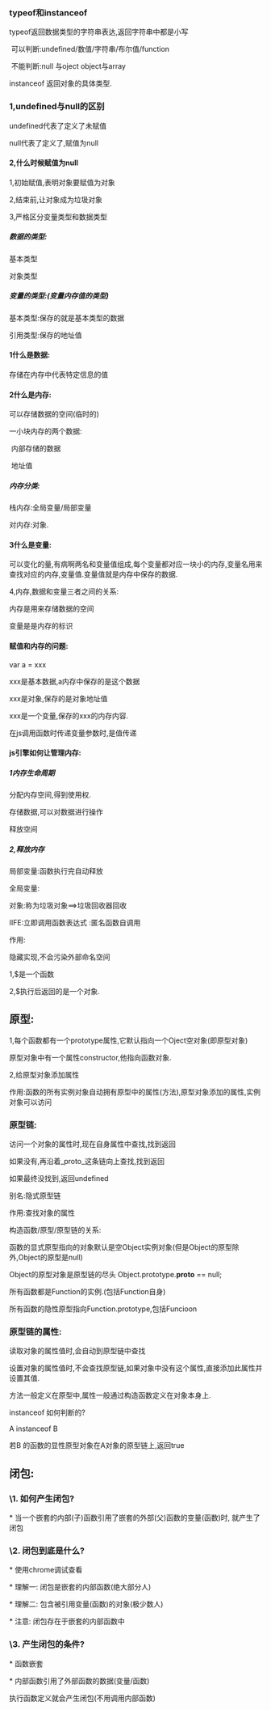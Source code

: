 ### typeof和instanceof 

typeof返回数据类型的字符串表达,返回字符串中都是小写

​    可以判断:undefined/数值/字符串/布尔值/function

​    不能判断:null 与oject object与array

instanceof 返回对象的具体类型.

### 1,undefined与null的区别

undefined代表了定义了未赋值

null代表了定义了,赋值为null

#### 2,什么时候赋值为null

1,初始赋值,表明对象要赋值为对象

2,结束前,让对象成为垃圾对象

3,严格区分变量类型和数据类型

#####  数据的类型:

  基本类型

  对象类型

#####  变量的类型:(变量内存值的类型)

  基本类型:保存的就是基本类型的数据

  引用类型:保存的地址值

 

#### 1什么是数据:

  存储在内存中代表特定信息的值

#### 2什么是内存:

 可以存储数据的空间(临时的)

  一小块内存的两个数据:

​    内部存储的数据

​    地址值 

#####  内存分类:

   栈内存:全局变量/局部变量

   对内存:对象.

#### 3什么是变量:

 可以变化的量,有病啊两名和变量值组成,每个变量都对应一块小的内存,变量名用来查找对应的内存,变量值.变量值就是内存中保存的数据.

4,内存,数据和变量三者之间的关系:

  内存是用来存储数据的空间

   变量是是内存的标识

####   赋值和内存的问题:

var a = xxx

xxx是基本数据,a内存中保存的是这个数据

xxx是对象,保存的是对象地址值

xxx是一个变量,保存的xxx的内存内容.

在js调用函数时传递变量参数时,是值传递

#### js引擎如何让管理内存:

##### 1内存生命周期

  分配内存空间,得到使用权.

  存储数据,可以对数据进行操作

  释放空间

##### 2,释放内存

 局部变量:函数执行完自动释放

 全局变量:

 对象:称为垃圾对象==>垃圾回收器回收

 

IIFE:立即调用函数表达式 :匿名函数自调用

作用:

隐藏实现,不会污染外部命名空间

 

1,$是一个函数

2,$执行后返回的是一个对象.

## 原型:

  1,每个函数都有一个prototype属性,它默认指向一个Oject空对象(即原型对象)

  原型对象中有一个属性constructor,他指向函数对象.

  2,给原型对象添加属性

  作用:函数的所有实例对象自动拥有原型中的属性(方法),原型对象添加的属性,实例对象可以访问

 

### 原型链:

访问一个对象的属性时,现在自身属性中查找,找到返回

如果没有,再沿着_proto_这条链向上查找,找到返回

如果最终没找到,返回undefined

别名:隐式原型链

作用:查找对象的属性

构造函数/原型/原型链的关系:

  函数的显式原型指向的对象默认是空Object实例对象(但是Object的原型除外,Object的原型是null)  

 Object的原型对象是原型链的尽头 Object.prototype.__proto__ == null; 

 所有函数都是Function的实例.(包括Function自身)

 所有函数的隐性原型指向Function.prototype,包括Funcioon

 

### 原型链的属性:

读取对象的属性值时,会自动到原型链中查找

设置对象的属性值时,不会查找原型链,如果对象中没有这个属性,直接添加此属性并设置其值.

方法一般定义在原型中,属性一般通过构造函数定义在对象本身上.

 

instanceof 如何判断的?

 A instanceof B

若B 的函数的显性原型对象在A对象的原型链上,返回true

 

## 闭包:

### \1. 如何产生闭包?

 \* 当一个嵌套的内部(子)函数引用了嵌套的外部(父)函数的变量(函数)时, 就产生了闭包

### \2. 闭包到底是什么?

 \* 使用chrome调试查看

 \* 理解一: 闭包是嵌套的内部函数(绝大部分人)

 \* 理解二: 包含被引用变量(函数)的对象(极少数人)

 \* 注意: 闭包存在于嵌套的内部函数中

### \3. 产生闭包的条件?

 \* 函数嵌套

 \* 内部函数引用了外部函数的数据(变量/函数)

执行函数定义就会产生闭包(不用调用内部函数)

 